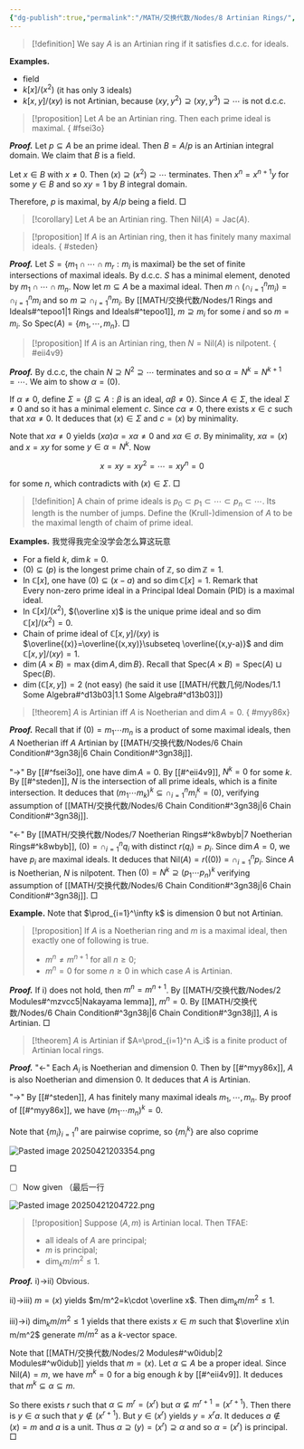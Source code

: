 ```yaml
---
{"dg-publish":true,"permalink":"/MATH/交换代数/Nodes/8 Artinian Rings/","dgPassFrontmatter":true}
---
```



> [!definition]
> We say $A$ is an Artinian ring if it satisfies d.c.c. for ideals.

**Examples.**
- field
- $k[x]/(x^2)$ (it has only $3$ ideals)
- $k[x,y]/(xy)$ is not Artinian, because $(xy,y^2)\supseteq (xy,y^3)\supseteq\cdots$ is not d.c.c.


> [!proposition]
> Let $A$ be an Artinian ring. Then each prime ideal is maximal. 
{ #fsei3o}


**_Proof._**
Let $p\subseteq A$ be an prime ideal. Then $B=A/p$ is an Artinian integral domain. We claim that $B$ is a field. 

Let $x\in B$ with $x\neq 0$. Then $(x)\supseteq (x^2)\supseteq\cdots$ terminates. Then $x^n=x^{n+1}y$ for some $y\in B$ and so $xy=1$ by $B$ integral domain. 

Therefore, $p$ is maximal, by $A/p$ being a field. 
□


> [!corollary]
> Let $A$ be an Artinian ring. Then $\mathrm{Nil}(A)=\mathrm{Jac}(A)$. 

> [!proposition]
> If $A$ is an Artinian ring, then it has finitely many maximal ideals. 
{ #steden}


**_Proof._**
Let $S=\{m_1\cap\cdots\cap m_r:m_i\text{ is maximal}\}$ be the set of finite intersections of maximal ideals. By d.c.c. $S$ has a minimal element, denoted by $m_1\cap\cdots\cap m_n$. Now let $m\subseteq A$ be a maximal ideal. Then $m\cap(\cap_{i=1}^n m_i)=\cap_{i=1}^n m_i$ and so $m\supseteq \cap_{i=1}^n m_i$. By [[MATH/交换代数/Nodes/1 Rings and Ideals#^tepoo1\|1 Rings and Ideals#^tepoo1]], $m\supseteq m_i$ for some $i$ and so $m=m_i$. So $\mathrm{Spec}(A)=\{m_1,\cdots,m_n\}$. 
□


> [!proposition]
> If $A$ is an Artinian ring, then $N=\mathrm{Nil}(A)$ is nilpotent. 
{ #eii4v9}


**_Proof._**
By d.c.c, the chain $N\supseteq N^2\supseteq\cdots$ terminates and so $\alpha=N^k=N^{k+1}=\cdots$. We aim to show $\alpha=(0)$. 

If $\alpha\neq 0$, define $\Sigma=\{\beta\subseteq A:\beta\text{ is an ideal, }\alpha\beta\neq 0\}$. Since $A\in \Sigma$, the ideal $\Sigma\neq 0$ and so it has a minimal element $c$. Since $c\alpha\neq 0$, there exists $x\in c$ such that $x\alpha\neq 0$. It deduces that $(x)\in \Sigma$ and $c=(x)$ by minimality. 

Note that $x\alpha\neq 0$ yields $(x\alpha)\alpha=x\alpha\neq 0$ and $x\alpha\in \sigma$. By minimality, $x\alpha=(x)$ and $x=xy$ for some $y\in \alpha=N^k$. Now 

$$x=xy=xy^2=\cdots=xy^n=0$$

for some $n$, which contradicts with $(x)\in \Sigma$. 
□


> [!definition]
> A chain of prime ideals is $p_0\subset p_1\subset\cdots\subset p_n\subset\cdots$. Its length is the number of jumps. Define the (Krull-)dimension of $A$ to be the maximal length of chaim of prime ideal. 

**Examples.** 我觉得我完全没学会怎么算这玩意
- For a field $k$, $\dim k=0$. 
- $(0)\subseteq (p)$ is the longest prime chain of $\mathbb{Z}$, so $\dim \mathbb{Z}=1$. 
- In $\mathbb{C}[x]$, one have $(0)\subseteq (x-a)$ and so $\dim \mathbb{C}[x]=1$. Remark that Every non-zero prime ideal in a Principal Ideal Domain (PID) is a maximal ideal.
- In $\mathbb{C}[x]/(x^2)$, $(\overline x)$ is the unique prime ideal and so $\dim \mathbb{C}[x]/(x^2)=0$. 
- Chain of prime ideal of $\mathbb{C}[x,y]/(xy)$ is $\overline{(x)}=\overline{(x,xy)}\subseteq \overline{(x,y-a)}$ and $\dim \mathbb{C}[x,y]/(xy)=1$. 
- $\dim(A\times B)=\max\{\dim A,\dim B\}$. Recall that $\mathrm{Spec}(A\times B)=\mathrm{Spec}(A)\sqcup \mathrm{Spec}(B)$. 
- $\dim(\mathbb{C}[x,y])=2$ (not easy) (he said it use [[MATH/代数几何/Nodes/1.1 Some Algebra#^d13b03\|1.1 Some Algebra#^d13b03]])


> [!theorem]
> $A$ is Artinian iff $A$ is Noetherian and $\dim A=0$.
{ #myy86x}


**_Proof._**
Recall that if $(0)=m_1\cdots m_n$ is a product of some maximal ideals, then $A$ Noetherian iff $A$ Artinian by [[MATH/交换代数/Nodes/6 Chain Condition#^3gn38j\|6 Chain Condition#^3gn38j]]. 

"->" By [[#^fsei3o]], one have $\dim A=0$. By [[#^eii4v9]], $N^k=0$ for some $k$. By [[#^steden]], $N$ is the intersection of all prime ideals, which is a finite intersection. It deduces that $(m_1\cdots m_k)^k\subseteq \cap_{i=1}^n m_i^k=(0)$, verifying assumption of [[MATH/交换代数/Nodes/6 Chain Condition#^3gn38j\|6 Chain Condition#^3gn38j]]. 


"<-" By [[MATH/交换代数/Nodes/7 Noetherian Rings#^k8wbyb\|7 Noetherian Rings#^k8wbyb]], $(0)=\cap_{i=1}^n q_i$ with distinct $r(q_i)=p_i$. Since $\dim A=0$, we have $p_i$ are maximal ideals. It deduces that $\mathrm{Nil}(A)=r((0))=\cap _{i=1}^n p_i$. Since $A$ is Noetherian, $N$ is nilpotent. Then $(0)=N^k\supseteq (p_1\cdots p_n)^k$ verifying assumption of [[MATH/交换代数/Nodes/6 Chain Condition#^3gn38j\|6 Chain Condition#^3gn38j]]. 
□


**Example.** Note that $\prod_{i=1}^\infty k$ is dimension $0$ but not Artinian. 

> [!proposition]
> If $A$ is a Noetherian ring and $m$ is a maximal ideal, then exactly one of following is true. 
> - $m^n\neq m^{n+1}$ for all $n\geqslant 0$;
> - $m^n=0$ for some $n\geqslant 0$ in which case $A$ is Artinian. 

**_Proof._**
If i) does not hold, then $m^n=m^{n+1}$. By [[MATH/交换代数/Nodes/2 Modules#^mzvcc5\|Nakayama lemma]], $m^n=0$. By [[MATH/交换代数/Nodes/6 Chain Condition#^3gn38j\|6 Chain Condition#^3gn38j]], $A$ is Artinian. 
□

> [!theorem]
> $A$ is Artinian if $A=\prod_{i=1}^n A_i$ is a finite product of Artinian local rings. 

**_Proof._**
"<-" Each $A_i$ is Noetherian and dimension $0$. Then by [[#^myy86x]], $A$ is also Noetherian and dimension $0$. It deduces that $A$ is Artinian. 

"->" By [[#^steden]], $A$ has finitely many maximal ideals $m_1,\cdots,m_n$. By proof of [[#^myy86x]], we have $(m_1\cdots m_n)^k=0$. 

Note that $\{m_i\}_{i=1}^n$ are pairwise coprime, so $\{m_i^k\}$ are also coprime 

![Pasted image 20250421203354.png](/img/user/%E9%99%84%E4%BB%B6/Pasted%20image%2020250421203354.png)

□


- [ ] Now given （最后一行

![Pasted image 20250421204722.png](/img/user/%E9%99%84%E4%BB%B6/Pasted%20image%2020250421204722.png)


> [!proposition]
> Suppose $(A,m)$ is Artinian local. Then TFAE:
> - all ideals of $A$ are principal;
> - $m$ is principal;
> - $\dim_k m/m^2\leqslant 1$.

**_Proof._**
i)->ii) Obvious. 

ii)->iii) $m=(x)$ yields $m/m^2=k\cdot \overline x$. Then $\dim_k m/m^2\leqslant 1$. 

iii)->i) $\dim_k m/m^2\leqslant 1$ yields that there exists $x\in m$ such that $\overline x\in m/m^2$ generate $m/m^2$ as a $k$-vector space. 

Note that [[MATH/交换代数/Nodes/2 Modules#^w0idub\|2 Modules#^w0idub]] yields that $m=(x)$. Let $\alpha\subseteq A$ be a proper ideal. Since $\mathrm{Nil}(A)=m$, we have $m^k=0$ for a big enough $k$ by [[#^eii4v9]]. It deduces that $m^k\subseteq \alpha\subseteq m$.

So there exists $r$ such that $\alpha\subseteq m^r=(x^r)$ but $\alpha\not\subseteq m^{r+1}=(x^{r+1})$. Then there is $y\in \alpha$ such that $y\notin (x^{r+1})$. But $y\in (x^r)$ yields $y=x^ra$. It deduces $a\notin (x)=m$ and $a$ is a unit. Thus $\alpha\supseteq(y)=(x^r)\supseteq \alpha$ and so $\alpha=(x^r)$ is principal.
□

